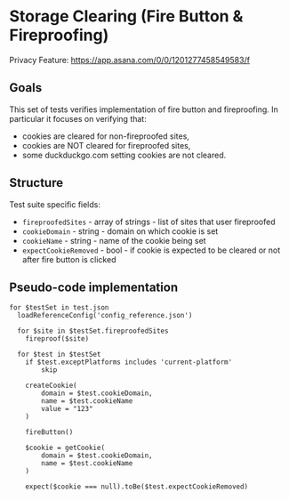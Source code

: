 # Storage Clearing (Fire Button & Fireproofing)

Privacy Feature: https://app.asana.com/0/0/1201277458549583/f

## Goals

This set of tests verifies implementation of fire button and fireproofing. In particular it focuses on verifying that:

- cookies are cleared for non-fireproofed sites,
- cookies are NOT cleared for fireproofed sites,
- some duckduckgo.com setting cookies are not cleared.

## Structure

Test suite specific fields:

- `fireproofedSites` - array of strings - list of sites that user fireproofed
- `cookieDomain` - string - domain on which cookie is set
- `cookieName` - string - name of the cookie being set
- `expectCookieRemoved` - bool - if cookie is expected to be cleared or not after fire button is clicked

## Pseudo-code implementation

```
for $testSet in test.json
  loadReferenceConfig('config_reference.json')

  for $site in $testSet.fireproofedSites
    fireproof($site)

  for $test in $testSet
    if $test.exceptPlatforms includes 'current-platform'
        skip

    createCookie(
        domain = $test.cookieDomain,
        name = $test.cookieName
        value = "123"
    )

    fireButton()

    $cookie = getCookie(
        domain = $test.cookieDomain,
        name = $test.cookieName
    )

    expect($cookie === null).toBe($test.expectCookieRemoved)
```
